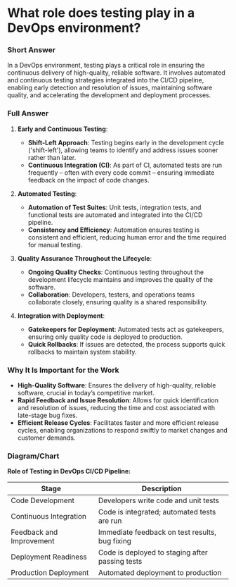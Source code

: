 # What role does testing play in a DevOps environment?

### Short Answer
In a DevOps environment, testing plays a critical role in ensuring the continuous delivery of high-quality, reliable software. It involves automated and continuous testing strategies integrated into the CI/CD pipeline, enabling early detection and resolution of issues, maintaining software quality, and accelerating the development and deployment processes.

### Full Answer
1. **Early and Continuous Testing**:
    - **Shift-Left Approach**: Testing begins early in the development cycle ('shift-left'), allowing teams to identify and address issues sooner rather than later.
    - **Continuous Integration (CI)**: As part of CI, automated tests are run frequently – often with every code commit – ensuring immediate feedback on the impact of code changes.

2. **Automated Testing**:
    - **Automation of Test Suites**: Unit tests, integration tests, and functional tests are automated and integrated into the CI/CD pipeline.
    - **Consistency and Efficiency**: Automation ensures testing is consistent and efficient, reducing human error and the time required for manual testing.

3. **Quality Assurance Throughout the Lifecycle**:
    - **Ongoing Quality Checks**: Continuous testing throughout the development lifecycle maintains and improves the quality of the software.
    - **Collaboration**: Developers, testers, and operations teams collaborate closely, ensuring quality is a shared responsibility.

4. **Integration with Deployment**:
    - **Gatekeepers for Deployment**: Automated tests act as gatekeepers, ensuring only quality code is deployed to production.
    - **Quick Rollbacks**: If issues are detected, the process supports quick rollbacks to maintain system stability.

### Why It Is Important for the Work
- **High-Quality Software**: Ensures the delivery of high-quality, reliable software, crucial in today’s competitive market.
- **Rapid Feedback and Issue Resolution**: Allows for quick identification and resolution of issues, reducing the time and cost associated with late-stage bug fixes.
- **Efficient Release Cycles**: Facilitates faster and more efficient release cycles, enabling organizations to respond swiftly to market changes and customer demands.

### Diagram/Chart
**Role of Testing in DevOps CI/CD Pipeline:**

| Stage                    | Description                                     |
|--------------------------|-------------------------------------------------|
| Code Development         | Developers write code and unit tests            |
| Continuous Integration   | Code is integrated; automated tests are run     |
| Feedback and Improvement | Immediate feedback on test results, bug fixing  |
| Deployment Readiness     | Code is deployed to staging after passing tests |
| Production Deployment    | Automated deployment to production              |